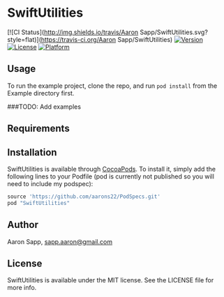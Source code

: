 # SwiftUtilities

[![CI Status](http://img.shields.io/travis/Aaron Sapp/SwiftUtilities.svg?style=flat)](https://travis-ci.org/Aaron Sapp/SwiftUtilities)
[![Version](https://img.shields.io/cocoapods/v/SwiftUtilities.svg?style=flat)](http://cocoapods.org/pods/SwiftUtilities)
[![License](https://img.shields.io/cocoapods/l/SwiftUtilities.svg?style=flat)](http://cocoapods.org/pods/SwiftUtilities)
[![Platform](https://img.shields.io/cocoapods/p/SwiftUtilities.svg?style=flat)](http://cocoapods.org/pods/SwiftUtilities)

## Usage

To run the example project, clone the repo, and run `pod install` from the Example directory first.

###TODO:
Add examples

## Requirements

## Installation

SwiftUtilities is available through [CocoaPods](http://cocoapods.org). To install
it, simply add the following lines to your Podfile (pod is currently not published so you will need to include my podspec):

```ruby
source 'https://github.com/aarons22/PodSpecs.git'
pod "SwiftUtilities"
```

## Author

Aaron Sapp, sapp.aaron@gmail.com

## License

SwiftUtilities is available under the MIT license. See the LICENSE file for more info.
